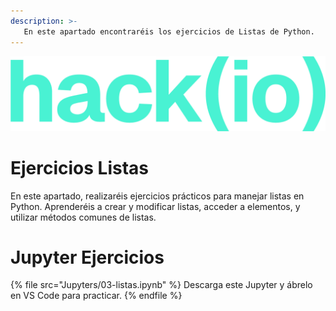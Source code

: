 ```yaml
---
description: >-
   En este apartado encontraréis los ejercicios de Listas de Python.
---
```


<div style="text-align: center;">
  <img src="https://github.com/Hack-io-Data/Imagenes/blob/main/01-LogosHackio/logo_celeste@4x.png?raw=true" alt="logo hack(io)" />
</div>

# Ejercicios Listas

En este apartado, realizaréis ejercicios prácticos para manejar listas en Python. Aprenderéis a crear y modificar listas, acceder a elementos, y utilizar métodos comunes de listas.


# Jupyter Ejercicios

{% file src="Jupyters/03-listas.ipynb" %}
Descarga este Jupyter y ábrelo en VS Code para practicar.
{% endfile %}

